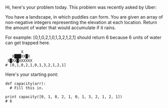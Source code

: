 Hi, here's your problem today. This problem was recently asked by Uber:

You have a landscape, in which puddles can form. You are given an array of non-negative integers representing the 
elevation at each location. Return the amount of water that would accumulate if it rains.

For example: [0,1,0,2,1,0,1,3,2,1,2,1] should return 6 because 6 units of water can get trapped here.
```
       X               
   X███XX█X              
 X█XX█XXXXXX                   
# [0,1,0,2,1,0,1,3,2,1,2,1]
```

Here's your starting pont:
```
def capacity(arr):
  # Fill this in.

print capacity([0, 1, 0, 2, 1, 0, 1, 3, 2, 1, 2, 1])
# 6
```
